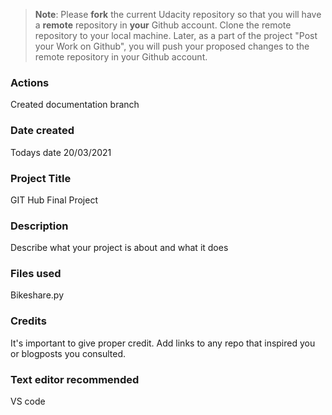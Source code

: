 >**Note**: Please **fork** the current Udacity repository so that you will have a **remote** repository in **your** Github account. Clone the remote repository to your local machine. Later, as a part of the project "Post your Work on Github", you will push your proposed changes to the remote repository in your Github account.

### Actions

Created documentation branch

### Date created
Todays date 20/03/2021

### Project Title
GIT Hub Final Project

### Description
Describe what your project is about and what it does

### Files used
Bikeshare.py

### Credits
It's important to give proper credit. Add links to any repo that inspired you or blogposts you consulted.

### Text editor recommended
VS code